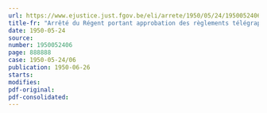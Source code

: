 ```yaml
---
url: https://www.ejustice.just.fgov.be/eli/arrete/1950/05/24/1950052406/justel
title-fr: "Arrêté du Régent portant approbation des règlements télégraphique et téléphonique internationaux, révision de Paris 1949"
date: 1950-05-24
source:
number: 1950052406
page: 888888
case: 1950-05-24/06
publication: 1950-06-26
starts:
modifies:
pdf-original:
pdf-consolidated:
---
```


